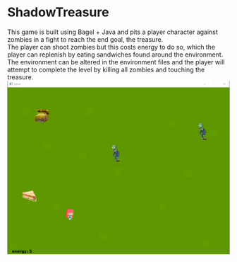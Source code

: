 # ShadowTreasure
This game is built using Bagel + Java and pits a player character against zombies in a fight to reach the end goal, the treasure.  
The player can shoot zombies but this costs energy to do so, which the player can replenish by eating sandwiches found around the environment.  
The environment can be altered in the environment files and the player will attempt to complete the level by killing all zombies and touching the treasure.  
![Local Image](gameplay.png) 
